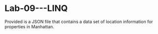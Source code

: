 # Lab-09---LINQ
Provided is a JSON file that contains a data set of location information for properties in Manhattan.
